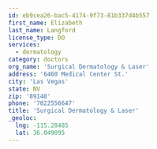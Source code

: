 ```yaml
---
id: eb9cea26-bac5-4174-9f73-81b337d4b557
first_name: Elizabeth
last_name: Langford
license_type: DO
services:
  - dermatology
category: doctors
org_name: 'Surgical Dermatology & Laser'
address: '6460 Medical Center St.'
city: 'Las Vegas'
state: NV
zip: '89148'
phone: '7022556647'
title: 'Surgical Dermatology & Laser'
_geoloc:
  lng: -115.28485
  lat: 36.049095
---
```

